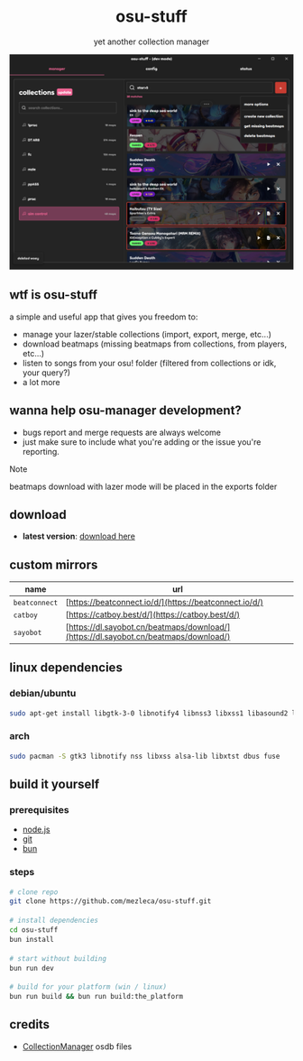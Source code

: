 <div align="center">
    <h1 align="center" style="border: none; margin-bottom: none;">osu-stuff</h1>
    <p align="center">yet another collection manager</p>
</div>

<p align="center">
  <img src="https://github.com/mezleca/osu-stuff/blob/main/build/images/menu.png">
</p>

## wtf is osu-stuff

a simple and useful app that gives you freedom to:

- manage your lazer/stable collections (import, export, merge, etc...)
- download beatmaps (missing beatmaps from collections, from players, etc...)
- listen to songs from your osu! folder (filtered from collections or idk, your query?)
- a lot more

## wanna help osu-manager development?

- bugs report and merge requests are always welcome
- just make sure to include what you're adding or the issue you're reporting.

> [!NOTE]  
> beatmaps download with lazer mode will be placed in the exports folder

## download

- **latest version**: [download here](https://github.com/mezleca/osu-stuff/releases/latest)

## custom mirrors

| name          | url                                                                                  |
| ------------- | ------------------------------------------------------------------------------------ |
| `beatconnect` | [https://beatconnect.io/d/](https://beatconnect.io/d/)                               |
| `catboy`      | [https://catboy.best/d/](https://catboy.best/d/)                                     |
| `sayobot`     | [https://dl.sayobot.cn/beatmaps/download/](https://dl.sayobot.cn/beatmaps/download/) |

## linux dependencies

### debian/ubuntu

```bash
sudo apt-get install libgtk-3-0 libnotify4 libnss3 libxss1 libasound2 libxtst6 libdbus-1-3 libuuid1 libfuse2
```

### arch

```bash
sudo pacman -S gtk3 libnotify nss libxss alsa-lib libxtst dbus fuse
```

## build it yourself

### prerequisites

- [node.js](https://nodejs.org/)
- [git](https://git-scm.com/downloads)
- [bun](https://bun.sh)

### steps

```bash
# clone repo
git clone https://github.com/mezleca/osu-stuff.git

# install dependencies
cd osu-stuff
bun install

# start without building
bun run dev

# build for your platform (win / linux)
bun run build && bun run build:the_platform
```

## credits

- [CollectionManager](https://github.com/Piotrekol/CollectionManager) osdb files
